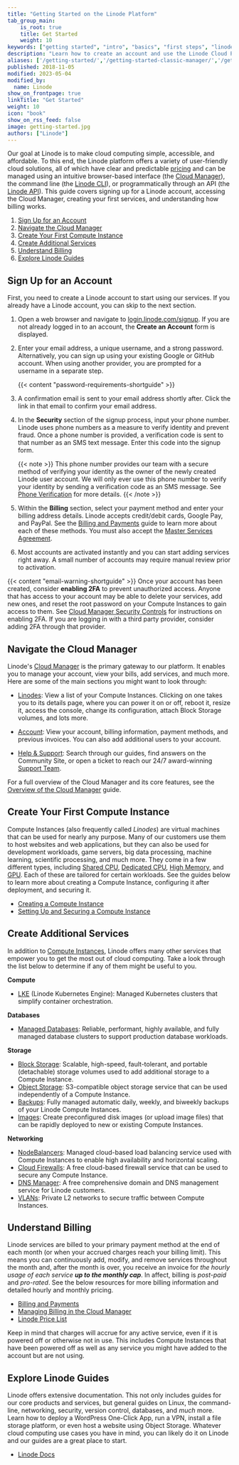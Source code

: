 ```yaml
---
title: "Getting Started on the Linode Platform"
tab_group_main:
    is_root: true
    title: Get Started
    weight: 10
keywords: ["getting started", "intro", "basics", "first steps", "linode platform"]
description: "Learn how to create an account and use the Linode Cloud Platform."
aliases: ['/getting-started/','/getting-started-classic-manager/','/getting-started-new-manager/','/guides/get-started/','/guides/getting-started-with-linode/','/products/platform/accounts/get-started/','/guides/getting-started/','/guides/platform/get-started/']
published: 2018-11-05
modified: 2023-05-04
modified_by:
  name: Linode
show_on_frontpage: true
linkTitle: "Get Started"
weight: 10
icon: "book"
show_on_rss_feed: false
image: getting-started.jpg
authors: ["Linode"]
---
```


Our goal at Linode is to make cloud computing simple, accessible, and affordable. To this end, the Linode platform offers a variety of user-friendly cloud solutions, all of which have clear and predictable [pricing](https://www.linode.com/pricing/) and can be managed using an intuitive browser-based interface (the [Cloud Manager](https://www.linode.com/products/cloud-manager/)), the command line (the [Linode CLI](https://www.linode.com/products/cli/)), or programmatically through an API (the [Linode API](https://www.linode.com/products/linode-api/)). This guide covers signing up for a Linode account, accessing the Cloud Manager, creating your first services, and understanding how billing works.

1. [Sign Up for an Account](#sign-up-for-an-account)
1. [Navigate the Cloud Manager](#navigate-the-cloud-manager)
1. [Create Your First Compute Instance](#create-your-first-compute-instance)
1. [Create Additional Services](#create-additional-services)
1. [Understand Billing](#understand-billing)
1. [Explore Linode Guides](#explore-linode-guides)

## Sign Up for an Account

First, you need to create a Linode account to start using our services. If you already have a Linode account, you can skip to the next section.

1.  Open a web browser and navigate to [login.linode.com/signup](https://login.linode.com/signup). If you are not already logged in to an account, the **Create an Account** form is displayed.

1.  Enter your email address, a unique username, and a strong password. Alternatively, you can sign up using your existing Google or GitHub account. When using another provider, you are prompted for a username in a separate step.

    {{< content "password-requirements-shortguide" >}}

1.  A confirmation email is sent to your email address shortly after. Click the link in that email to confirm your email address.

1.  In the **Security** section of the signup process, input your phone number. Linode uses phone numbers as a measure to verify identity and prevent fraud. Once a phone number is provided, a verification code is sent to that number as an SMS text message. Enter this code into the signup form.

    {{< note >}}
    This phone number provides our team with a secure method of verifying your identity as the owner of the newly created Linode user account. We will only ever use this phone number to verify your identity by sending a verification code as an SMS message. See [Phone Verification](/docs/products/platform/accounts/guides/user-security-controls/#phone-verification) for more details.
    {{< /note >}}

1.  Within the **Billing** section, select your payment method and enter your billing address details. Linode accepts credit/debit cards, Google Pay, and PayPal. See the [Billing and Payments](/docs/products/platform/billing/#payments) guide to learn more about each of these methods. You must also accept the [Master Services Agreement](https://www.linode.com/legal-msa/).

1.  Most accounts are activated instantly and you can start adding services right away. A small number of accounts may require manual review prior to activation.

{{< content "email-warning-shortguide" >}}
Once your account has been created, consider **enabling 2FA** to prevent unauthorized access. Anyone that has access to your account may be able to delete your services, add new ones, and reset the root password on your Compute Instances to gain access to them. See [Cloud Manager Security Controls](/docs/products/platform/accounts/guides/user-security-controls/) for instructions on enabling 2FA. If you are logging in with a third party provider, consider adding 2FA through that provider.

## Navigate the Cloud Manager

Linode's [Cloud Manager](https://cloud.linode.com/) is the primary gateway to our platform. It enables you to manage your account, view your bills, add services, and much more. Here are some of the main sections you might want to look through:

- [Linodes](https://cloud.linode.com/linodes): View a list of your Compute Instances. Clicking on one takes you to its details page, where you can power it on or off, reboot it, resize it, access the console, change its configuration, attach Block Storage volumes, and lots more.

- [Account](https://cloud.linode.com/account/billing): View your account, billing information, payment methods, and previous invoices. You can also add additional users to your account.

- [Help & Support](https://cloud.linode.com/support): Search through our guides, find answers on the Community Site, or open a ticket to reach our 24/7 award-winning [Support Team](https://www.linode.com/support-experience/).

For a full overview of the Cloud Manager and its core features, see the [Overview of the Cloud Manager](/docs/guides/an-overview-of-the-linode-cloud-manager/) guide.

## Create Your First Compute Instance

Compute Instances (also frequently called *Linodes*) are virtual machines that can be used for nearly any purpose. Many of our customers use them to host websites and web applications, but they can also be used for development workloads, game servers, big data processing, machine learning, scientific processing, and much more. They come in a few different types, including [Shared CPU](https://www.linode.com/products/shared/), [Dedicated CPU](https://www.linode.com/products/dedicated-cpu/), [High Memory](https://www.linode.com/products/high-memory/), and [GPU](https://www.linode.com/products/gpu/). Each of these are tailored for certain workloads. See the guides below to learn more about creating a Compute Instance, configuring it after deployment, and securing it.

- [Creating a Compute Instance](/docs/products/compute/compute-instances/guides/create/)
- [Setting Up and Securing a Compute Instance](/docs/products/compute/compute-instances/guides/set-up-and-secure/)

## Create Additional Services

In addition to [Compute Instances](#create-your-first-compute-instance), Linode offers many other services that empower you to get the most out of cloud computing. Take a look through the list below to determine if any of them might be useful to you.

**Compute**

- [LKE](https://www.linode.com/products/kubernetes/) (Linode Kubernetes Engine): Managed Kubernetes clusters that simplify container orchestration.

**Databases**

- [Managed Databases](https://www.linode.com/products/databases/): Reliable, performant, highly available, and fully managed database clusters to support production database workloads.

**Storage**

- [Block Storage](https://www.linode.com/products/block-storage/): Scalable, high-speed, fault-tolerant, and portable (detachable) storage volumes used to add additional storage to a Compute Instance.
- [Object Storage](https://www.linode.com/products/object-storage/): S3-compatible object storage service that can be used independently of a Compute Instance.
- [Backups](https://www.linode.com/products/backups/): Fully managed automatic daily, weekly, and biweekly backups of your Linode Compute Instances.
- [Images](https://www.linode.com/products/images/): Create preconfigured disk images (or upload image files) that can be rapidly deployed to new or existing Compute Instances.

**Networking**

- [NodeBalancers](https://www.linode.com/products/nodebalancers/): Managed cloud-based load balancing service used with Compute Instances to enable high availability and horizontal scaling.
- [Cloud Firewalls](https://www.linode.com/products/cloud-firewall/): A free cloud-based firewall service that can be used to secure any Compute Instance.
- [DNS Manager](https://www.linode.com/products/dns-manager/): A free comprehensive domain and DNS management service for Linode customers.
- [VLANs](https://www.linode.com/products/vlan/): Private L2 networks to secure traffic between Compute Instances.

## Understand Billing

Linode services are billed to your primary payment method at the end of each month (or when your accrued charges reach your billing limit). This means you can continuously add, modify, and remove services throughout the month and, after the month is over, you receive an invoice for *the hourly usage of each service **up to the monthly cap***. In affect, billing is *post-paid* and *pro-rated*. See the below resources for more billing information and detailed hourly and monthly pricing.

- [Billing and Payments](/docs/products/platform/billing/)
- [Managing Billing in the Cloud Manager](/docs/products/platform/billing/guides/)
- [Linode Price List](https://www.linode.com/pricing/)

Keep in mind that charges will accrue for any active service, even if it is powered off or otherwise not in use. This includes Compute Instances that have been powered off as well as any service you might have added to the account but are not using.

## Explore Linode Guides

Linode offers extensive documentation. This not only includes guides for our core products and services, but general guides on Linux, the command-line, networking, security, version control, databases, and *much* more. Learn how to deploy a WordPress One-Click App, run a VPN, install a file storage platform, or even host a website using Object Storage. Whatever cloud computing use cases you have in mind, you can likely do it on Linode and our guides are a great place to start.

- [Linode Docs](/docs/)
